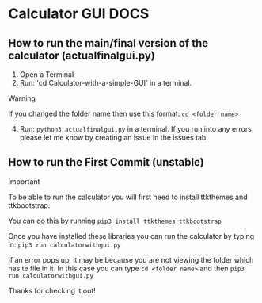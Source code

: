 # Calculator GUI DOCS
## How to run the main/final version of the calculator (actualfinalgui.py)

1. Open a Terminal
2. Run: 'cd Calculator-with-a-simple-GUI' in a terminal.
> [!WARNING]
> If you changed the folder name then use this format:
> ```cd <folder name>```
4. Run: ```python3 actualfinalgui.py``` in a terminal.
If you run into any errors please let me know by creating an issue in the issues tab.

## How to run the First Commit (unstable)

> [!IMPORTANT]
> To be able to run the calculator you will first need to install ttkthemes and ttkbootstrap.

You can do this by running `pip3 install ttkthemes ttkbootstrap`

Once you have installed these libraries you can run the calculator by typing in: `pip3 run calculatorwithgui.py`

If an error pops up, it may be because you are not viewing the folder which has te file in it.  In this case you can type `cd <folder name>` and then `pip3 run calculatorwithgui.py`

Thanks for checking it out!
